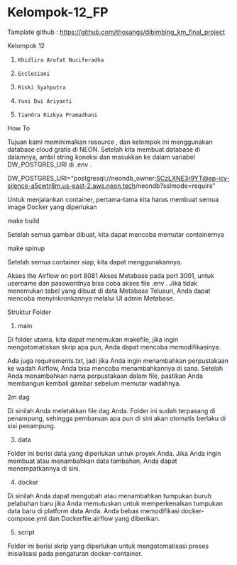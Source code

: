 # Kelompok-12_FP

Tamplate github : https://github.com/thosangs/dibimbing_km_final_project 

Kelompok 12 
1.     Khidlira Arofat Nuciferadha
2.     Ecclesiani
3.     Riski Syahputra
4.     Yuni Dwi Ariyanti
5.     Tiandra Rizkya Pramadhani

How To

Tujuan kami meminimalkan resource , dan kelompok ini menggunakan database cloud gratis di NEON. Setelah kita membuat database di dalamnya, ambil string koneksi dan masukkan ke dalam variabel DW_POSTGRES_URI di .env . 
 
DW_POSTGRES_URI="postgresql://neondb_owner:SCzLXNE3r9YT@ep-icy-silence-a5cwtr8m.us-east-2.aws.neon.tech/neondb?sslmode=require"

Untuk menjalankan container, pertama-tama kita harus membuat semua image Docker yang diperlukan 

make build

Setelah semua gambar dibuat, kita dapat mencoba memutar containernya

make spinup

Setelah semua container siap, kita dapat menggunakannya. 

Akses the Airflow on port 8081
Akses Metabase pada port 3001, untuk username dan passwordnya bisa coba akses file .env . 
Jika tidak menemukan tabel yang dibuat di data Metabase Telusuri, Anda dapat mencoba menyinkronkannya melalui UI admin Metabase. 

Struktur Folder
1. main

Di folder utama, kita dapat menemukan makefile, jika ingin mengotomatiskan skrip apa pun, Anda dapat mencoba memodifikasinya.

Ada juga requirements.txt, jadi jika Anda ingin menambahkan perpustakaan ke wadah Airflow, Anda bisa mencoba menambahkannya di sana. Setelah Anda menambahkan nama perpustakaan dalam file, pastikan Anda membangun kembali gambar sebelum memutar wadahnya.

2m dag

Di sinilah Anda meletakkan file dag Anda. Folder ini sudah terpasang di penampung, sehingga pembaruan apa pun di sini akan otomatis berlaku di sisi penampung.

3. data

Folder ini berisi data yang diperlukan untuk proyek Anda. Jika Anda ingin membuat atau menambahkan data tambahan, Anda dapat menempatkannya di sini.

4. docker

Di sinilah Anda dapat mengubah atau menambahkan tumpukan buruh pelabuhan baru jika Anda memutuskan untuk memperkenalkan tumpukan data baru di platform data Anda. Anda bebas memodifikasi docker-compose.yml dan Dockerfile.airflow yang diberikan.

5. script

Folder ini berisi skrip yang diperlukan untuk mengotomatisasi proses inisialisasi pada pengaturan docker-container.
